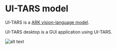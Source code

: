 # UI-TARS model

UI-TARS is a [ARK vision-language model](https://console.volcengine.com/ark/region:ark+cn-beijing/model/detail?Id=doubao-1-5-ui-tars).

UI-TARS desktop is a GUI application using UI-TARS.

![alt text](../resources//img/ui_tars_desktop.png.png)

